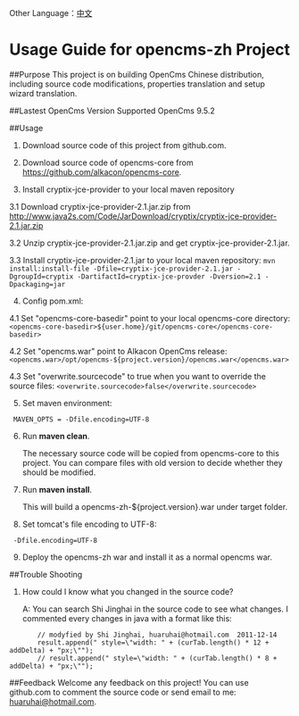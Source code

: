 Other Language：[中文](https://github.com/shijh/opencms/blob/master/opencms-zh/README_zh.md)

Usage Guide for opencms-zh Project
==================================

##Purpose
This project is on building OpenCms Chinese distribution, including source code modifications, properties translation and setup wizard translation.


##Lastest OpenCms Version Supported
OpenCms 9.5.2


##Usage
1. Download source code of this project from github.com.

2. Download source code of opencms-core from https://github.com/alkacon/opencms-core.

3. Install cryptix-jce-provider to your local maven repository

  3.1 Download cryptix-jce-provider-2.1.jar.zip from http://www.java2s.com/Code/JarDownload/cryptix/cryptix-jce-provider-2.1.jar.zip

  3.2 Unzip cryptix-jce-provider-2.1.jar.zip and get cryptix-jce-provider-2.1.jar.

  3.3 Install cryptix-jce-provider-2.1.jar to your local maven repository:
    ```
	mvn install:install-file -Dfile=cryptix-jce-provider-2.1.jar -DgroupId=cryptix -DartifactId=cryptix-jce-provder -Dversion=2.1 -Dpackaging=jar
    ```

4. Config pom.xml:

  4.1 Set "opencms-core-basedir" point to your local opencms-core directory:
    ```
	<opencms-core-basedir>${user.home}/git/opencms-core</opencms-core-basedir>
    ```

  4.2 Set "opencms.war" point to Alkacon OpenCms release:
    ```
	<opencms.war>/opt/opencms-${project.version}/opencms.war</opencms.war>
    ```

  4.3 Set "overwrite.sourcecode" to true when you want to override the source files:
    ```
	<overwrite.sourcecode>false</overwrite.sourcecode>
    ```

5. Set maven environment:
  ```
   MAVEN_OPTS = -Dfile.encoding=UTF-8
  ```

6. Run **maven clean**.

   The necessary source code will be copied from opencms-core to this project. You can compare files with old version to decide whether they should be modified.


7. Run **maven install**.

   This will build a opencms-zh-${project.version}.war under target folder.


8. Set tomcat's file encoding to UTF-8:
  ```
   -Dfile.encoding=UTF-8
  ```

9. Deploy the opencms-zh war and install it as a normal opencms war.


##Trouble Shooting
1. How could I know what you changed in the source code?

   A: You can search Shi Jinghai in the source code to see what changes. I commented every changes in java with a format like this:
```
       // modyfied by Shi Jinghai, huaruhai@hotmail.com  2011-12-14
       result.append(" style=\"width: " + (curTab.length() * 12 + addDelta) + "px;\"");
       // result.append(" style=\"width: " + (curTab.length() * 8 + addDelta) + "px;\"");
```

##Feedback
Welcome any feedback on this project! You can use github.com to comment the source code or send email to me: huaruhai@hotmail.com.
